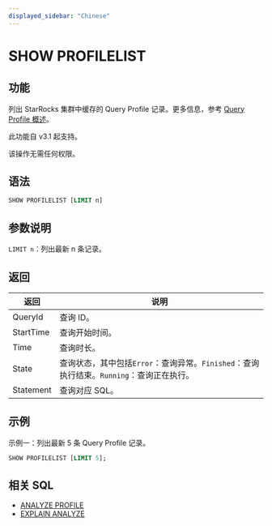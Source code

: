 ```yaml
---
displayed_sidebar: "Chinese"
---
```


# SHOW PROFILELIST

## 功能

列出 StarRocks 集群中缓存的 Query Profile 记录。更多信息，参考 [Query Profile 概述](../../../administration/query_profile_overview.md)。

此功能自 v3.1 起支持。

该操作无需任何权限。

## 语法

```SQL
SHOW PROFILELIST [LIMIT n]
```

## 参数说明

`LIMIT n`：列出最新 n 条记录。

## 返回

| **返回**  | **说明**                                                     |
| --------- | ------------------------------------------------------------ |
| QueryId   | 查询 ID。                                                    |
| StartTime | 查询开始时间。                                               |
| Time      | 查询时长。                                                   |
| State     | 查询状态，其中包括`Error`：查询异常。`Finished`：查询执行结束。`Running`：查询正在执行。 |
| Statement | 查询对应 SQL。                                               |

## 示例

示例一：列出最新 5 条 Query Profile 记录。

```SQL
SHOW PROFILELIST [LIMIT 5];
```

## 相关 SQL

- [ANALYZE PROFILE](./ANALYZE_PROFILE.md)
- [EXPLAIN ANALYZE](./EXPLAIN_ANALYZE.md)

